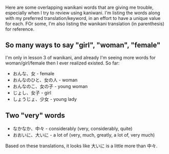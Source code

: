 Here are some overlapping wanikani words that are giving me trouble, especially when I try to review using kaniwani. I'm listing the words along with my preferred translation/keyword, in an effort to have a unique value for each. FOr some, I'm also listing the wanikani translation (in parenthesis) for reference.

## So many ways to say "girl", "woman", "female"

I'm only in lesson 3 of wanikani, and already I'm seeing more words for woman/girl/female then I ever realized existed. So far:

* おんな、女 - female
* おんなのひと、女の人 - woman
* おんなのこ、女の子 - young woman
* じょし、女子 - girl
* しょうじょ、少女 - young lady


## Two "very" words

* なかなか、中々 - considerably (very, considerably, quite)
* おおいに、大いに - a lot of (very, much, greatly, a lot of, very much)

Based on these translations, it looks like 大いに is a little more than 中々.


## 

